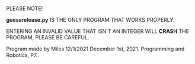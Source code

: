 PLEASE NOTE!

**guessrelease.py** IS THE ONLY PROGRAM THAT WORKS PROPERLY.

ENTERING AN INVALID VALUE THAT ISN'T AN INTEGER WILL **CRASH** THE PROGRAM, PLEASE BE CAREFUL.

Program made by Miles
12/1/2021
December 1st, 2021.
Programming and Robotics, P7..